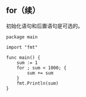 ## for（续）

初始化语句和后置语句是可选的。

```golang
package main

import "fmt"

func main() {
	sum := 1
	for ; sum < 1000; {
		sum += sum
	}
	fmt.Println(sum)
}
```
